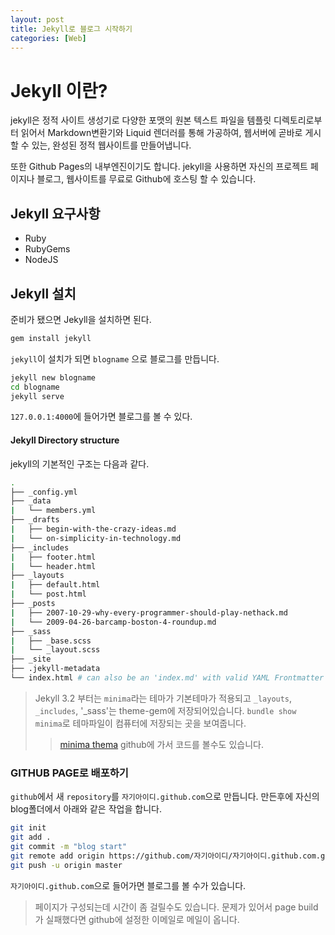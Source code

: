 ```yaml
---
layout: post
title: Jekyll로 블로그 시작하기
categories: [Web]
---
```

# Jekyll 이란?

jekyll은 정적 사이트 생성기로 다양한 포맷의 원본 텍스트 파일을 템플릿 디렉토리로부터 읽어서 Markdown변환기와 Liquid 렌더러를 통해 가공하여, 웹서버에 곧바로 게시할 수 있는, 완성된 정적 웹사이트를 만들어냅니다.

또한 Github Pages의 내부엔진이기도 합니다. jekyll을 사용하면 자신의 프로젝트 페이지나 블로그, 웹사이트를 무료로 Github에 호스팅 할 수 있습니다.

## Jekyll 요구사항

* Ruby
* RubyGems
* NodeJS

## Jekyll 설치

준비가 됐으면 Jekyll을 설치하면 된다.

```bash
gem install jekyll
```

`jekyll`이 설치가 되면
`blogname` 으로 블로그를 만듭니다.

```bash
jekyll new blogname
cd blogname
jekyll serve
```

`127.0.0.1:4000`에 들어가면 블로그를 볼 수 있다.

#### Jekyll Directory structure

jekyll의 기본적인 구조는 다음과 같다.

```bash
.
├── _config.yml
├── _data
|   └── members.yml
├── _drafts
|   ├── begin-with-the-crazy-ideas.md
|   └── on-simplicity-in-technology.md
├── _includes
|   ├── footer.html
|   └── header.html
├── _layouts
|   ├── default.html
|   └── post.html
├── _posts
|   ├── 2007-10-29-why-every-programmer-should-play-nethack.md
|   └── 2009-04-26-barcamp-boston-4-roundup.md
├── _sass
|   ├── _base.scss
|   └── _layout.scss
├── _site
├── .jekyll-metadata
└── index.html # can also be an 'index.md' with valid YAML Frontmatter
```

> Jekyll 3.2 부터는 `minima`라는 테마가 기본테마가 적용되고 `_layouts`, `_includes`, '_sass'는 theme-gem에 저장되어있습니다.
> `bundle show minima`로 테마파일이 컴퓨터에 저장되는 곳을 보여줍니다.
> >[minima thema](https://github.com/jekyll/minima) github에 가서 코드를 볼수도 있습니다.

### GITHUB PAGE로 배포하기

`github`에서 새 `repository`를 `자기아이디.github.com`으로 만듭니다. 만든후에 자신의 blog폴더에서 아래와 같은 작업을 합니다.

```bash
git init
git add .
git commit -m "blog start"
git remote add origin https://github.com/자기아이디/자기아이디.github.com.git
git push -u origin master
```

`자기아이디.github.com`으로 들어가면 블로그를 볼 수가 있습니다.
> 페이지가 구성되는데 시간이 좀 걸릴수도 있습니다. 문제가 있어서 page build가 실패했다면 github에 설정한 이메일로 메일이 옵니다.
